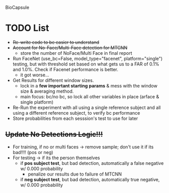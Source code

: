 BioCapsule

# TODO List
* ~~Re-write code to be easier to understand~~
* ~~Account for No-Face/Multi-Face detection for MTCNN~~
    * store the number of NoFace/Multi Face in final report
* Run FaceNet (use_bc=False, model_type="facenet", platform="single") testing, but with threshold set based on what gets us to a FAR of 0.1% and 1.0%. Check if Facenet performance is better.
    * it got worse...
* Get Results for different window sizes.
    * lock in a **few important starting params** & mess with the window size & averaging method.
    * main focus: bc/no bc, so lock all other variables in place (arface & single platform)
* Re-Run the experiment with all using a single reference subject and all using a different reference subject, to verify bc performance
* Store probabilities from each sesssion's test to use for later

## ~~Update No Detections Logic!!!~~
* For training, if no or multi faces -> remove sample; don't use it if its bad!!!! (pos or neg)
* For testing -> if its the person themselves
    - if **pos subject test**, but bad detection, automatically a false negative w/ 0.000 probability
        - penalize our results due to failure of MTCNN
    - if **neg subject test**, but bad detection, automatically true negative, w/ 0.000 probability